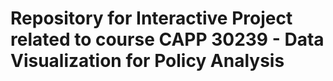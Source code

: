 # Repository for Interactive Project related to course CAPP 30239 - Data Visualization for Policy Analysis